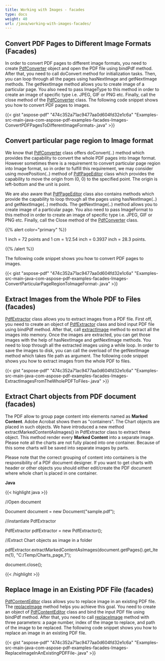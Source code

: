 ```yaml
---
title: Working with Images - facades
type: docs
weight: 40
url: /java/working-with-images-facades/
---
```


## **Convert PDF Pages to Different Image Formats (Facades)**
In order to convert PDF pages to different image formats, you need to create [PdfConverter](https://apireference.aspose.com/java/pdf/com.aspose.pdf.facades/PdfConverter) object and open the PDF file using bindPdf method. After that, you need to call doConvert method for initialization tasks. Then, you can loop through all the pages using hasNextImage and getNextImage methods. The getNextImage method allows you to create image of a particular page. You also need to pass ImageType to this method in order to create an image of specific type i.e. JPEG, GIF or PNG etc. Finally, call the close method of the [PdfConverter](https://apireference.aspose.com/java/pdf/com.aspose.pdf.facades/PdfConverter) class. 
The following code snippet shows you how to convert PDF pages to images.



{{< gist "aspose-pdf" "474c352a71ac9477aa0d604fd32e1c6a" "Examples-src-main-java-com-aspose-pdf-examples-facades-Images-ConvertPDFPagesToDifferentImageFormats-.java" >}}
## **Convert particular page region to Image format**
We know that [PdfConverter](https://apireference.aspose.com/java/pdf/com.aspose.pdf.facades/PdfConverter) class offers doConvert(..) method which provides the capability to convert the whole PDF pages into Image format. However sometimes there is a requirement to convert particular page region into Image format, so in order to fulfill this requirement, we may consider using movePosition(..) method of [PdfPageEditor](https://apireference.aspose.com/java/pdf/com.aspose.pdf.facades/PdfPageEditor) class which provides the capability to move the origin from (0, 0) to the specified point. The origin is left-bottom and the unit is point.

We are also aware that [PdfPageEditor](https://apireference.aspose.com/java/pdf/com.aspose.pdf.facades/PdfPageEditor) class also contains methods which provide the capability to loop through all the pages using hasNextImage(..) and getNextImage(..) methods. The getNextImage(..) method allows you to create image of a particular page. You also need to pass ImageFormat to this method in order to create an image of specific type i.e. JPEG, GIF or PNG etc. Finally, call the Close method of the [PdfConverter](https://apireference.aspose.com/java/pdf/com.aspose.pdf.facades/PdfConverter) class.

{{% alert color="primary" %}} 

1 inch = 72 points and 1 cm = 1/2.54 inch = 0.3937 inch = 28.3 points.

{{% /alert %}} 

The following code snippet shows you how to convert PDF pages to images.



{{< gist "aspose-pdf" "474c352a71ac9477aa0d604fd32e1c6a" "Examples-src-main-java-com-aspose-pdf-examples-facades-Images-ConvertParticularPageRegionToImageFormat-.java" >}}
## **Extract Images from the Whole PDF to Files (facades)**
[PdfExtractor](https://apireference.aspose.com/java/pdf/com.aspose.pdf.facades/PdfExtractor) class allows you to extract images from a PDF file. First off, you need to create an object of [PdfExtractor](https://apireference.aspose.com/java/pdf/com.aspose.pdf.facades/PdfExtractor#extractImage--) class and bind input PDF file using bindPdf method. After that, call [extractImage](http://www.aspose.com/api/java/pdf/com.aspose.pdf.facades/classes/pdfextractor/methods/extractImage\(\)/) method to extract all the images into memory. Once the images are extracted, you can get those images with the help of hasNextImage and getNextImage methods. You need to loop through all the extracted images using a while loop. In order to save the images to disk, you can call the overload of the getNextImage method which takes file path as argument. The following code snippet shows you how to extract images from the whole PDF to files.



{{< gist "aspose-pdf" "474c352a71ac9477aa0d604fd32e1c6a" "Examples-src-main-java-com-aspose-pdf-examples-facades-Images-ExtractImagesFromTheWholePDFToFiles-.java" >}}
## **Extract Chart objects from PDF document (facades)**
The PDF allow to group page content into elements named as **Marked Content**. Adobe Acrobat shows them as "containers". The Chart objects are placed in such objects. We have introduced a new method extractMarkedContentAsImages() in PdfExtractor class to extract these object. This method render every **Marked Content** into a separate image. Please note all the charts are not fully placed into one container. Because of this some charts will be saved into separate images by parts.

Please note that the correct grouping of content into containers is the responsibility of a PDF document designer. If you want to get charts with header or other objects you should either edit/create the PDF document where whole chart is placed in one container.

**Java**

{{< highlight java >}}

 //Open document

Document document = new Document("sample.pdf");

//instantiate PdfExtractor

PdfExtractor pdfExtractor = new PdfExtractor();

//Extract Chart objects as image in a folder

pdfExtractor.extractMarkedContentAsImages(document.getPages().get_Item(1), "C:/Temp/Charts_page_1");

document.close();

{{< /highlight >}}


## **Replace Image in an Existing PDF File (facades)**
[PdfContentEditor](https://apireference.aspose.com/java/pdf/com.aspose.pdf.facades/PdfContentEditor#replaceText-java.lang.String-int-java.lang.String-) class allows you to replace image in an existing PDF file. The [replaceImage](https://apireference.aspose.com/java/pdf/com.aspose.pdf.facades/PdfContentEditor#replaceImage-int-int-java.lang.String-) method helps you achieve this goal. You need to create an object of [PdfContentEditor](http://www.aspose.com/api/java/pdf/com.aspose.pdf.facades/classes/PdfContentEditor) class and bind the input PDF file using bindPdf method. After that, you need to call [replaceImage](https://apireference.aspose.com/java/pdf/com.aspose.pdf.facades/PdfContentEditor#replaceImage-int-int-java.lang.String-) method with three parameters: a page number, index of the image to replace, and path of the image to be replaced. 
The following code snippet shows you how to replace an image in an existing PDF file.



{{< gist "aspose-pdf" "474c352a71ac9477aa0d604fd32e1c6a" "Examples-src-main-java-com-aspose-pdf-examples-facades-Images-ReplaceImageInAnExistingPDFFile-.java" >}}
